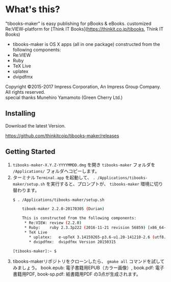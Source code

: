 # What's this?
"tibooks-maker" is easy publishing for pBooks & eBooks.
customized Re:VIEW-platform for [Think IT Books](https://thinkit.co.jp/tibooks, Think IT Books)

* tibooks-maker is OS X apps (all in one package) constructed from the following components:
 * Re:VIEW
 * Ruby
 * TeX Live
  * uplatex
  * dvipdfmx

 Copyright ©2015-2017 Impress Corporation, An Impress Group Company. All rights reserved.<br>
 special thanks Munehiro Yamamoto (Green Cherry Ltd.)

## Installing

Download the latest Version.

https://github.com/thinkitcojp/tibooks-maker/releases

## Getting Started

1. `tibooks-maker-X.Y.Z-YYYYMMDD.dmg` を開き `tibooks-maker` フォルダを `/Applications/` フォルダへコピーします。
1. ターミナル `Terminal.app` を起動して、
   `. /Applications/tibooks-maker/setup.sh` を実行すると、プロンプトが、
   `tibooks-maker` 環境に切り替わります。
    ```bash
    $ . /Applications/tibooks-maker/setup.sh

		tibook-maker 2.2.0-20170305 (Durian)

        This is constructed from the following components:
         * Re:VIEW:	review (2.2.0)
         * Ruby:	ruby 2.3.3p222 (2016-11-21 revision 56859) [x86_64-darwin10.0]
         * TeX Live
           * uplatex:	e-upTeX 3.14159265-p3.6-u1.20-141210-2.6 (utf8.uptex) (TeX Live 2015)
           * dvipdfmx:	dvipdfmx Version 20150315 

    [tibooks-maker]:~ $
    ```
1. tibooks-makerリポジトリをクローンしたら、 `gmake all` コマンドを試してみましょう。
book.epub: 電子書籍用EPUB（カラー画像）, book.pdf: 電子書籍用PDF, book-sp.pdf: 紙書籍用PDF の3点が生成されます。
